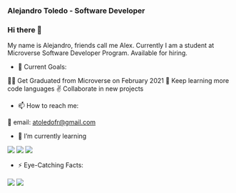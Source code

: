 ### Alejandro Toledo - Software Developer
### Hi there 👋

My name is Alejandro, friends call me Alex. Currently I am a student at Microverse Software Developer Program.
Available for hiring.

- 💪 Current Goals: 

🧑‍🎓 Get Graduated from Microverse on February 2021
📘 Keep learning more code languages
✌️ Collaborate in new projects

- 📫 How to reach me: 

📧 email: atoledofr@gmail.com


- 🌱 I’m currently learning 

![](https://img.shields.io/badge/Code-HTML-orange)
![](https://img.shields.io/badge/Code-CSS-orange)
![](https://img.shields.io/badge/Code-JavaScript-orange)

- ⚡ Eye-Catching Facts: 
<img align="center" src="https://github-readme-stats.vercel.app/api/top-langs/?username=alejandrotoledoweb&theme=great-gatsby" />
<img align="center" src="https://github-readme-stats.vercel.app/api?username=alejandrotoledoweb&show_icons=true&theme=vision-friendly-dark" />

<!--
**alejandrotoledoweb/alejandrotoledoweb** is a ✨ _special_ ✨ repository because its `README.md` (this file) appears on your GitHub profile.

Here are some ideas to get you started:

- 🔭 I’m currently working on ...
- 🌱 I’m currently learning ...
- 👯 I’m looking to collaborate on ...
- 🤔 I’m looking for help with ...
- 💬 Ask me about ...
- 📫 How to reach me: ...
- 😄 Pronouns: ...
- ⚡ Fun fact: ...
-->
